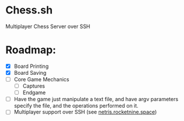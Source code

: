 # Chess.sh
Multiplayer Chess Server over SSH

# Roadmap:
- [x] Board Printing
- [X] Board Saving
- [ ] Core Game Mechanics
  - [ ] Captures
  - [ ] Endgame
- [ ] Have the game just manipulate a text file, and have argv parameters specify the file, and the operations performed on it.
- [ ] Multiplayer support over SSH (see [netris.rocketnine.space](https://code.rocket9labs.com/tslocum/netris))
